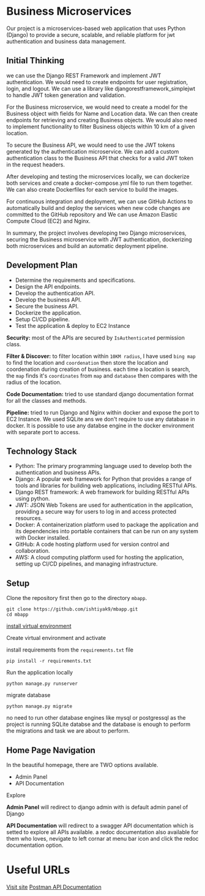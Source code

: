 # Business Microservices

Our project is a microservices-based web application that uses Python (Django) to provide a secure, scalable, and reliable platform for jwt authentication and business data management.

## Initial Thinking

we can use the Django REST Framework and implement JWT authentication. We would need to create endpoints for user registration, login, and logout. We can use a library like djangorestframework_simplejwt to handle JWT token generation and validation.

For the Business microservice, we would need to create a model for the Business object with fields for Name and Location data. We can then create endpoints for retrieving and creating Business objects. We would also need to implement functionality to filter Business objects within 10 km of a given location.

To secure the Business API, we would need to use the JWT tokens generated by the authentication microservice. We can add a custom authentication class to the Business API that checks for a valid JWT token in the request headers.

After developing and testing the microservices locally, we can dockerize both services and create a docker-compose.yml file to run them together. We can also create Dockerfiles for each service to build the images.

For continuous integration and deployment, we can use GitHub Actions to automatically build and deploy the services when new code changes are committed to the GitHub repository and We can use Amazon Elastic Compute Cloud (EC2) and Nginx.

In summary, the project involves developing two Django microservices, securing the Business microservice with JWT authentication, dockerizing both microservices and build an automatic deployment pipeline.

## Development Plan

- Determine the requirements and specifications.
- Design the API endpoints.
- Develop the authentication API.
- Develop the business API.
- Secure the business API.
- Dockerize the application.
- Setup CI/CD pipeline.
- Test the application & deploy to EC2 Instance

__Security:__ most of the APIs are secured by `IsAuthenticated` permission class.

__Filter & Discover:__ to filter location within `10KM radius`, I have used `bing map` to find the location and `coordenation` then store the location and coordenation during creation of business. each time a location is search, the `map` finds it's `coordinates` from `map` and `database` then compares with the radius of the location.

__Code Documentation:__ tried to use standard django documentation format for all the classes and methods.

__Pipeline:__ tried to run Django and Nginx within docker and expose the port to EC2 Instance. We used SQLite ans we don't require to use any database in docker. It is possible to use any databse engine in the docker environment with separate port to access.


## Technology Stack

- Python: The primary programming language used to develop both the authentication and business APIs.
- Django: A popular web framework for Python that provides a range of tools and libraries for building web applications, including RESTful APIs.
- Django REST framework: A web framework for building RESTful APIs using python.
- JWT: JSON Web Tokens are used for authentication in the application, providing a secure way for users to log in and access protected resources.
- Docker: A containerization platform used to package the application and its dependencies into portable containers that can be run on any system with Docker installed.
- GitHub: A code hosting platform used for version control and collaboration.
- AWS: A cloud computing platform used for hosting the application, setting up CI/CD pipelines, and managing infrastructure.


## Setup

Clone the repository first then go to the directory ` mbapp `.

```
git clone https://github.com/ishtiyak9/mbapp.git
cd mbapp
```
[install virtual environment](<https://pip.pypa.io/en/stable/installation/>)

Create virtual environment and activate

install requirements from the `requirements.txt` file
```
pip install -r requirements.txt
```
Run the application locally
```
python manage.py runserver
```
migrate database
```
python manage.py migrate
```
no need to run other database engines like mysql or postgressql as the project is running SQLite databse and the database is enough to perform the migrations and task we are about to perform.

## Home Page Navigation

In the beautiful homepage, there are TWO options available.

- Admin Panel
- API Documentation

Explore

**Admin Panel**
will redirect to django admin with is default admin panel of Django

**API Documentation** will redirect to a swagger API documentation which is setted to explore all APIs available. a redoc documentation also available for them who loves, nevigate to left cornar at menu bar icon and click the redoc documentation option.

# Useful URLs
[Visit site](http://75.101.237.83/)
[Postman API Documentation](https://documenter.getpostman.com/view/12480315/2s93XsXkvR)


